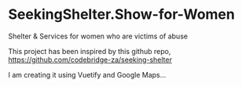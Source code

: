 # SeekingShelter.Show-for-Women
Shelter &amp; Services for women who are victims of abuse

This project has been inspired by this github repo, https://github.com/codebridge-za/seeking-shelter

I am creating it using Vuetify and Google Maps...

